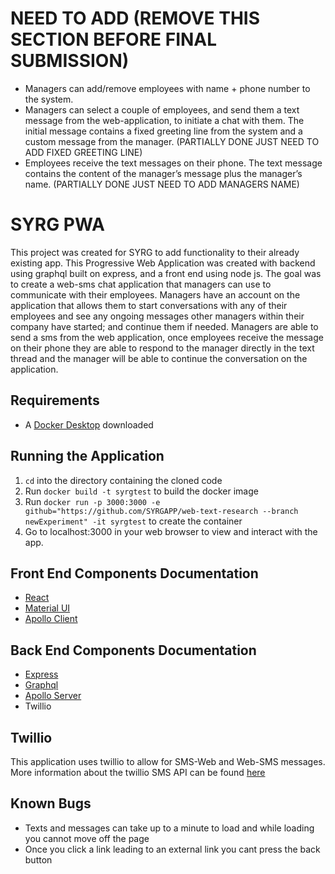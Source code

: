 # NEED TO ADD (REMOVE THIS SECTION BEFORE FINAL SUBMISSION)
- Managers can add/remove employees with name + phone number to the system.
- Managers can select a couple of employees, and send them a text message from the web-application, to initiate a chat with them. The initial message contains a fixed greeting line from the system and a custom message from the manager. (PARTIALLY DONE JUST NEED TO ADD FIXED GREETING LINE)
- Employees receive the text messages on their phone. The text message contains the content of the manager’s message plus the manager’s name. (PARTIALLY DONE JUST NEED TO ADD MANAGERS NAME)

# SYRG PWA
This project was created for SYRG to add functionality to their already existing app.
This Progressive Web Application was created with backend using graphql built on express, and a
front end using node js. The goal was to create a web-sms chat application that managers can use to communicate with their employees.
Managers have an account on the application that allows them to start conversations with any of their employees and see any ongoing messages other managers within their company have started; and continue them if needed. Managers are able to send a sms from the web application, once employees receive the message on their phone they are able to respond to the manager directly in the text thread and the manager will be able to continue the conversation on the application.

## Requirements
- A [Docker Desktop](https://www.docker.com/products/docker-desktop) downloaded

## Running the Application
1. `cd` into the directory containing the cloned code
2. Run `docker build -t syrgtest` to build the docker image
3. Run `docker run -p 3000:3000 -e github="https://github.com/SYRGAPP/web-text-research --branch newExperiment" -it syrgtest` to create the container
4. Go to localhost:3000 in your web browser to view and interact with the app.

## Front End Components Documentation
- [React](https://reactnavigation.org/docs/en/getting-started.html)
- [Material UI](https://material-ui.com/getting-started/installation/)
- [Apollo Client](https://www.apollographql.com/docs/react/)
## Back End Components Documentation
- [Express](https://expressjs.com/en/4x/api.html)
- [Graphql](https://graphql.org/learn/)
- [Apollo Server](https://www.apollographql.com/docs/apollo-server/)
- Twillio
## Twillio
This application uses twillio to allow for SMS-Web and Web-SMS messages. More information about the twillio SMS API can be found [here](https://www.twilio.com/docs/sms)
## Known Bugs
- Texts and messages can take up to a minute to load and while loading you cannot move off the page
- Once you click a link leading to an external link you cant press the back button
